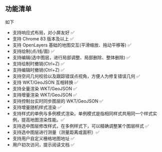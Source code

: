 ## 功能清单

如下

* 支持响应式布局，对小屏友好 ✅
* 支持 Chrome 83 版本及以上 ✅
* 支持 OpenLayers 基础的地图交互(平滑缩放、拖动平移等) ✅
* 支持绘制(点/线/面) ✅
* 支持编辑(选中图层，进行局部调整、局部删除、整体删除) ✅
* 支持绘制时撤销(Ctrl+Z) ✅
* 支持编辑时撤销(Ctrl+Z) ✅
* 支持空间几何校验以及跟踪错误点视角，方便人为修复错误几何 ✅
* 支持 WKT/GeoJSON 互相转换 ✅
* 支持全量渲染 WKT/GeoJSON ✅
* 支持增量渲染 WKT/GeoJSON ✅
* 支持控制台实时同步图层的 WKT/GeoJSON ✅
* 支持增量随机样式渲染 ✅
* 支持样式的单例与多例模式渲染。单例模式是指相同样式共用同一个样式实例，提高地图渲染性能。✅
* 支持选中图层修改样式，在多例样式下，可以精确调整某个图层样式 ✅
* 支持选中图层进行测量（测量距离或面积）✅
* 支持用户自定义栅格地图地址 ✅
* 用户初次访问，提示阅读文档 ✅